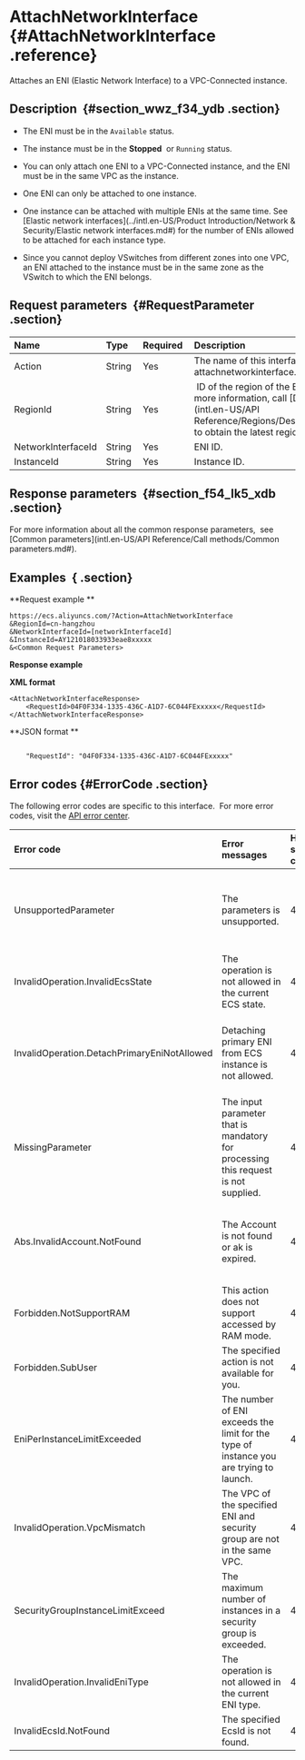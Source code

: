 # AttachNetworkInterface  {#AttachNetworkInterface .reference}

Attaches an ENI \(Elastic Network Interface\) to a VPC-Connected instance.

## Description  {#section_wwz_f34_ydb .section}

-   The ENI must be in the `Available` status.

-   The instance must be in the **Stopped**  or `Running` status.

-   You can only attach one ENI to a VPC-Connected instance, and the ENI must be in the same VPC as the instance.

-   One ENI can only be attached to one instance.

-   One instance can be attached with multiple ENIs at the same time. See [Elastic network interfaces](../intl.en-US/Product Introduction/Network & Security/Elastic network interfaces.md#) for the number of ENIs allowed to be attached for each instance type. 

-   Since you cannot deploy VSwitches from different zones into one VPC, an ENI attached to the instance must be in the same zone as the VSwitch to which the ENI belongs. 


## Request parameters  {#RequestParameter .section}

|Name |Type |Required |Description |
|:----|:----|:--------|:-----------|
|Action |String |Yes |The name of this interface. Value: attachnetworkinterface.|
|RegionId|String |Yes| ID of the region of the ECS instance.  For more information, call [DescribeRegions](intl.en-US/API Reference/Regions/DescribeRegions.md#) to obtain the latest region list.|
|NetworkInterfaceId|String |Yes|ENI ID. |
|InstanceId |String |Yes|Instance ID. |

## Response parameters  {#section_f54_lk5_xdb .section}

For more information about all the common response parameters,  see [Common parameters](intl.en-US/API Reference/Call methods/Common parameters.md#).

## Examples  { .section}

**Request example ** 

```
https://ecs.aliyuncs.com/?Action=AttachNetworkInterface
&RegionId=cn-hangzhou
&NetworkInterfaceId=[networkInterfaceId]
&InstanceId=AY121018033933eae8xxxxx
&<Common Request Parameters>
```

**Response example** 

**XML format**

```
<AttachNetworkInterfaceResponse>
    <RequestId>04F0F334-1335-436C-A1D7-6C044FExxxxx</RequestId>
</AttachNetworkInterfaceResponse>
```

 **JSON format ** 

```

    "RequestId": "04F0F334-1335-436C-A1D7-6C044FExxxxx"

```

## Error codes {#ErrorCode .section}

The following error codes are specific to this interface.  For more error codes, visit the [API error center](https://error-center.alibabacloud.com/status/product/Ecs).

|Error code |Error messages|HTTP status code |Description |
|:----------|:-------------|:----------------|:-----------|
|UnsupportedParameter  |The parameters is unsupported. |400 |The specified parameter does not exist. Alternatively, the specified parameter is not supported.|
|InvalidOperation.InvalidEcsState|The operation is not allowed in the current ECS state.|400 |The specified action failed due to the status of the instance.|
|InvalidOperation.DetachPrimaryEniNotAllowed|Detaching primary ENI from ECS instance is not allowed.|400 | You cannot detach the primary network interface from an ECS instance.|
|MissingParameter|The input parameter that is mandatory for processing this request is not supplied.|400 | You must specify the required parameters.|
|Abs.InvalidAccount.NotFound|The Account is not found or ak is expired.|403|The specified Alibaba Cloud account does not exist. Alternatively, your AccessKey expired.|
|Forbidden.NotSupportRAM|This action does not support accessed by RAM mode.|403 | A RAM User is limited to access the resource.|
|Forbidden.SubUser|The specified action is not available for you.|403 | A RAM User is limited to access the resource.|
|EniPerInstanceLimitExceeded|The number of ENI exceeds the limit for the type of instance you are trying to launch.|403 |For the specified type of ECS instance, the maximum number of ENI is exceeded.|
|InvalidOperation.VpcMismatch|The VPC of the specified ENI and security group are not in the same VPC. |403 |The specified ENI and SecurityGroupId are not in the same VPC.|
|SecurityGroupInstanceLimitExceed|The maximum number of instances in a security group is exceeded.|403 |The maximum number of instance in the specified SecurityGroupId is exceeded.|
|InvalidOperation.InvalidEniType|The operation is not allowed in the current ENI type. |403 |The specified action failed due to the type of the ENI.|
|InvalidEcsId.NotFound|The specified EcsId is not found.|404 |The specified InstanceId does not exist.|

